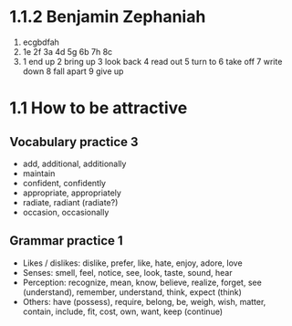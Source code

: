 # 1.1.2 Benjamin Zephaniah
1. ecgbdfah
3.  1e 2f 3a 4d 5g 6b 7h 8c
5.  1 end up 2 bring up 3 look back 4 read out 5 turn to 6 take off 7 write down 8 fall apart 9 give up
# 1.1 How to be attractive
## Vocabulary practice 3
- add, additional, additionally
- maintain
- confident, confidently
- appropriate, appropriately
- radiate, radiant (radiate?)
- occasion, occasionally 
## Grammar practice 1
- Likes / dislikes: dislike, prefer, like, hate, enjoy, adore, love
- Senses: smell, feel, notice, see, look, taste, sound, hear
- Perception: recognize, mean, know, believe, realize, forget, see (understand), remember, understand, think, expect (think)
- Others: have (possess), require, belong, be, weigh, wish, matter, contain, include, fit, cost, own, want, keep (continue)